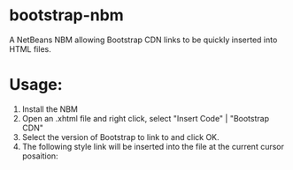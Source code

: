 bootstrap-nbm
=============

A NetBeans NBM allowing Bootstrap CDN links to be quickly inserted into HTML files.

Usage:
=====

1. Install the NBM
2. Open an .xhtml file and right click, select "Insert Code" | "Bootstrap CDN"
3. Select the version of Bootstrap to link to and click OK.
4. The following style link will be inserted into the file at the current cursor posaition:

<link href="//netdna.bootstrapcdn.com/bootstrap/3.1.1/css/bootstrap.min.css" rel="stylesheet"></link>

